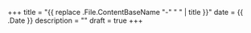 +++
title = "{{ replace .File.ContentBaseName "-" " " | title }}"
date = {{ .Date }}
description = ""
draft = true
+++
